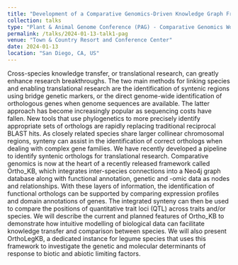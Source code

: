 ```yaml
---
title: "Development of a Comparative Genomics-Driven Knowledge Graph Framework for Translational Research"
collection: talks
type: "Plant & Animal Genome Conference (PAG) - Comparative Genomics Workshop"
permalink: /talks/2024-01-13-talk1-pag
venue: "Town & Country Resort and Conference Center"
date: 2024-01-13
location: "San Diego, CA, US"
---
```


Cross-species knowledge transfer, or translational research, can greatly enhance research breakthroughs. The two main methods for linking species and enabling translational research are the identification of syntenic regions using bridge genetic markers, or the direct genome-wide identification of orthologous genes when genome sequences are available. The latter approach has become increasingly popular as sequencing costs have fallen. New tools that use phylogenetics to more precisely identify appropriate sets of orthologs are rapidly replacing traditional reciprocal BLAST hits. As closely related species share larger collinear chromosomal regions, synteny can assist in the identification of correct orthologs when dealing with complex gene families. We have recently developed a pipeline to identify syntenic orthologs for translational research. Comparative genomics is now at the heart of a recently released framework called Ortho_KB, which integrates inter-species connections into a Neo4j graph database along with functional annotation, genetic and -omic data as nodes and relationships. With these layers of information, the identification of functional orthologs can be supported by comparing expression profiles and domain annotations of genes. The integrated synteny can then be used to compare the positions of quantitative trait loci (QTL) across traits and/or species. We will describe the current and planned features of Ortho_KB to demonstrate how intuitive modelling of biological data can facilitate knowledge transfer and comparison between species. We will also present OrthoLegKB, a dedicated instance for legume species that uses this framework to investigate the genetic and molecular determinants of response to biotic and abiotic limiting factors.